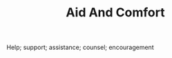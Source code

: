 ---
title: Aid And Comfort
permalink: "/definitions/aid-and-comfort.html"
body: Help; support; assistance; counsel; encouragement
published_at: '2018-07-07'
layout: post
---